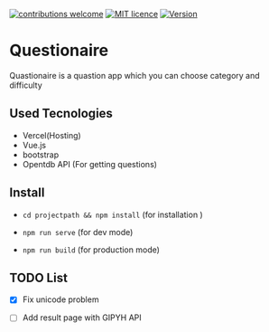 
[![contributions welcome](https://img.shields.io/badge/contributions-welcome-brightgreen.svg?style=flat)](https://github.com/MahykBurak/quiz-app-vue/issues)
[![MIT licence](https://img.shields.io/badge/licance-MIT-red.svg)](https://github.com/MahykBurak/quiz-app-vue/blob/master/LICENSE)
[![Version](https://img.shields.io/badge/Version-0.1.3-blue.svg)](https://github.com/MahykBurak/quiz-app-vue)

# Questionaire

Quastionaire is a quastion app which you can choose category and difficulty 

## Used Tecnologies
- Vercel(Hosting)
- Vue.js
- bootstrap 
- Opentdb API (For getting questions)

## Install
- `cd projectpath && npm install` (for installation )

- `npm run serve` (for dev mode)

- `npm run build` (for production mode)



## TODO List

- [X] Fix unicode problem
- [ ] Add result page with GIPYH API


